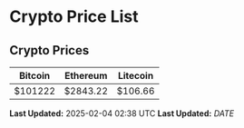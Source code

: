 # Crypto Price List

## Crypto Prices
| Bitcoin | Ethereum | Litecoin |
| ------- | -------- | -------- |
| $101222 | $2843.22 | $106.66 |
**Last Updated:** 2025-02-04 02:38 UTC
**Last Updated:** $DATE$
